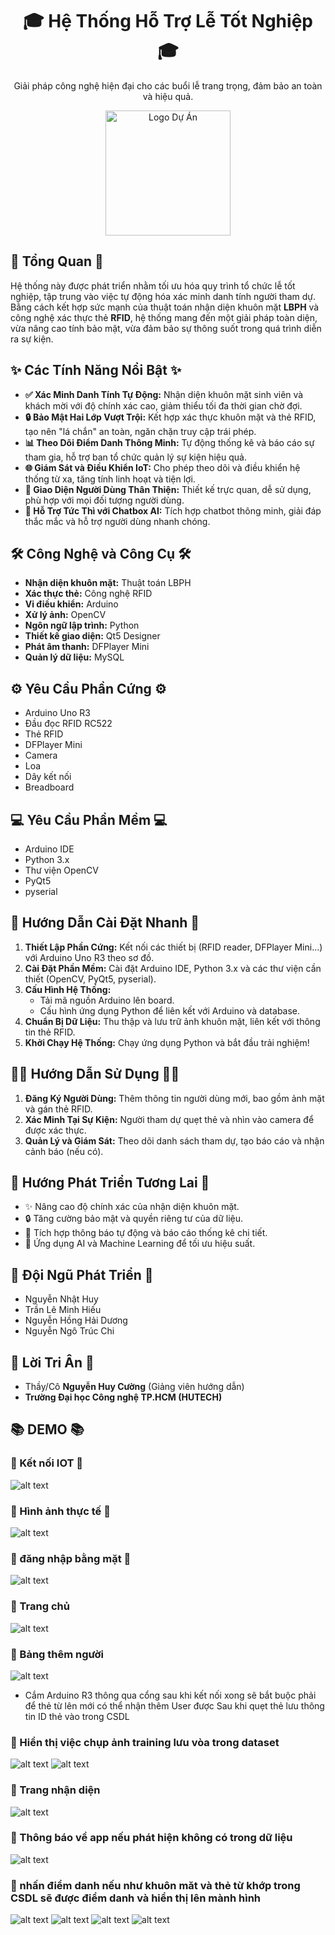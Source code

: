 <div align="center">
  <h1>🎓 Hệ Thống Hỗ Trợ Lễ Tốt Nghiệp 🎓</h1>
  <p>
    Giải pháp công nghệ hiện đại cho các buổi lễ trang trọng, đảm bảo an toàn và hiệu quả.
  </p>
  <img src="https://via.placeholder.com/200x100" alt="Logo Dự Án" width="200">
</div>

## 🌟 Tổng Quan 🌟

Hệ thống này được phát triển nhằm tối ưu hóa quy trình tổ chức lễ tốt nghiệp, tập trung vào việc tự động hóa xác minh danh tính người tham dự. Bằng cách kết hợp sức mạnh của thuật toán nhận diện khuôn mặt **LBPH** và công nghệ xác thực thẻ **RFID**, hệ thống mang đến một giải pháp toàn diện, vừa nâng cao tính bảo mật, vừa đảm bảo sự thông suốt trong quá trình diễn ra sự kiện.

## ✨ Các Tính Năng Nổi Bật ✨

* **✅ Xác Minh Danh Tính Tự Động:** Nhận diện khuôn mặt sinh viên và khách mời với độ chính xác cao, giảm thiểu tối đa thời gian chờ đợi.
* **🔒 Bảo Mật Hai Lớp Vượt Trội:** Kết hợp xác thực khuôn mặt và thẻ RFID, tạo nên "lá chắn" an toàn, ngăn chặn truy cập trái phép.
* **📊 Theo Dõi Điểm Danh Thông Minh:** Tự động thống kê và báo cáo sự tham gia, hỗ trợ ban tổ chức quản lý sự kiện hiệu quả.
* **🌐 Giám Sát và Điều Khiển IoT:** Cho phép theo dõi và điều khiển hệ thống từ xa, tăng tính linh hoạt và tiện lợi.
* **🎨 Giao Diện Người Dùng Thân Thiện:** Thiết kế trực quan, dễ sử dụng, phù hợp với mọi đối tượng người dùng.
* **🤖 Hỗ Trợ Tức Thì với Chatbox AI:** Tích hợp chatbot thông minh, giải đáp thắc mắc và hỗ trợ người dùng nhanh chóng.

## 🛠️ Công Nghệ và Công Cụ 🛠️

* **Nhận diện khuôn mặt:** Thuật toán LBPH
* **Xác thực thẻ:** Công nghệ RFID
* **Vi điều khiển:** Arduino
* **Xử lý ảnh:** OpenCV
* **Ngôn ngữ lập trình:** Python
* **Thiết kế giao diện:** Qt5 Designer
* **Phát âm thanh:** DFPlayer Mini
* **Quản lý dữ liệu:** MySQL

## ⚙️ Yêu Cầu Phần Cứng ⚙️

* Arduino Uno R3
* Đầu đọc RFID RC522
* Thẻ RFID
* DFPlayer Mini
* Camera
* Loa
* Dây kết nối
* Breadboard

## 💻 Yêu Cầu Phần Mềm 💻

* Arduino IDE
* Python 3.x
* Thư viện OpenCV
* PyQt5
* pyserial

## 🚀 Hướng Dẫn Cài Đặt Nhanh 🚀

1.  **Thiết Lập Phần Cứng:** Kết nối các thiết bị (RFID reader, DFPlayer Mini...) với Arduino Uno R3 theo sơ đồ.
2.  **Cài Đặt Phần Mềm:** Cài đặt Arduino IDE, Python 3.x và các thư viện cần thiết (OpenCV, PyQt5, pyserial).
3.  **Cấu Hình Hệ Thống:**
    * Tải mã nguồn Arduino lên board.
    * Cấu hình ứng dụng Python để liên kết với Arduino và database.
4.  **Chuẩn Bị Dữ Liệu:** Thu thập và lưu trữ ảnh khuôn mặt, liên kết với thông tin thẻ RFID.
5.  **Khởi Chạy Hệ Thống:** Chạy ứng dụng Python và bắt đầu trải nghiệm!

## 🧑‍💻 Hướng Dẫn Sử Dụng 🧑‍💻

1.  **Đăng Ký Người Dùng:** Thêm thông tin người dùng mới, bao gồm ảnh mặt và gán thẻ RFID.
2.  **Xác Minh Tại Sự Kiện:** Người tham dự quẹt thẻ và nhìn vào camera để được xác thực.
3.  **Quản Lý và Giám Sát:** Theo dõi danh sách tham dự, tạo báo cáo và nhận cảnh báo (nếu có).

## 🔮 Hướng Phát Triển Tương Lai 🔮

* ✨ Nâng cao độ chính xác của nhận diện khuôn mặt.
* 🔒 Tăng cường bảo mật và quyền riêng tư của dữ liệu.
* 🔔 Tích hợp thông báo tự động và báo cáo thống kê chi tiết.
* 🧠 Ứng dụng AI và Machine Learning để tối ưu hiệu suất.

## 👥 Đội Ngũ Phát Triển 👥

* Nguyễn Nhật Huy
* Trần Lê Minh Hiếu
* Nguyễn Hồng Hải Dương
* Nguyễn Ngô Trúc Chi

## 🙏 Lời Tri Ân 🙏

* Thầy/Cô **Nguyễn Huy Cường** (Giảng viên hướng dẫn)
* **Trường Đại học Công nghệ TP.HCM (HUTECH)**

## 📚 DEMO 📚
### 🎨 Kết nối IOT 🎨
![alt text](image.png)
### 🎨 Hình ảnh thực tế 🎨
![alt text](image-1.png)
### 🎨 đăng nhập bằng mặt  🎨
![alt text](image-2.png)
### 🎨 Trang chủ 
![alt text](image-3.png)
### 🎨 Bảng thêm người 
![alt text](image-4.png)

* Cắm Arduino R3 thông qua cổng sau khi kết nối xong sẽ bắt buộc phải để thẻ từ lên mới có thể nhận thêm User được
Sau khi quẹt thẻ lưu thông tin ID thẻ vào trong CSDL
### 🎨 Hiển thị việc chụp ảnh training lưu vòa trong dataset  
![alt text](image-5.png) 
![alt text](image-6.png)

### 🎨 Trang nhận diện 
![alt text](image-7.png)
### 🎨 Thông báo về app nếu phát hiện không có trong dữ liệu 
![alt text](image-8.png)
### 🎨 nhấn điểm danh nếu như khuôn măt và thẻ từ khớp trong CSDL sẽ được điểm danh và hiển thị lên mành hình
![alt text](image-9.png)
![alt text](image-10.png)
![alt text](image-11.png)
![alt text](image-12.png)